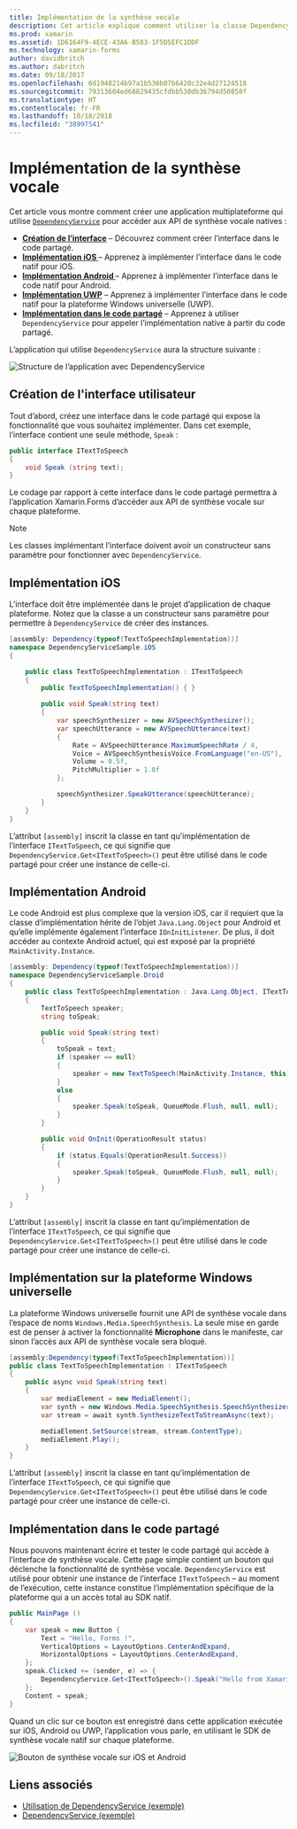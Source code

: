 ```yaml
---
title: Implémentation de la synthèse vocale
description: Cet article explique comment utiliser la classe DependencyService de Xamarin.Forms pour appeler l’API de synthèse vocale native de chaque plateforme.
ms.prod: xamarin
ms.assetid: 1D6164F9-4ECE-43A6-B583-1F5D5EFC1DDF
ms.technology: xamarin-forms
author: davidbritch
ms.author: dabritch
ms.date: 09/18/2017
ms.openlocfilehash: 6d1948214b97a1b536b07b6420c32e4d27124518
ms.sourcegitcommit: 79313604ed68829435cfdbb530db36794d50858f
ms.translationtype: HT
ms.contentlocale: fr-FR
ms.lasthandoff: 10/18/2018
ms.locfileid: "38997541"
---
```

# <a name="implementing-text-to-speech"></a>Implémentation de la synthèse vocale

Cet article vous montre comment créer une application multiplateforme qui utilise [`DependencyService`](xref:Xamarin.Forms.DependencyService) pour accéder aux API de synthèse vocale natives :

- **[Création de l’interface](#Creating_the_Interface)** &ndash; Découvrez comment créer l’interface dans le code partagé.
- **[Implémentation iOS ](#iOS_Implementation)** &ndash; Apprenez à implémenter l’interface dans le code natif pour iOS.
- **[Implémentation Android ](#Android_Implementation)** &ndash; Apprenez à implémenter l’interface dans le code natif pour Android.
- **[Implémentation UWP](#WindowsImplementation)** &ndash; Apprenez à implémenter l’interface dans le code natif pour la plateforme Windows universelle (UWP).
- **[Implémentation dans le code partagé](#Implementing_in_Shared_Code)** &ndash; Apprenez à utiliser `DependencyService` pour appeler l’implémentation native à partir du code partagé.

L’application qui utilise `DependencyService` aura la structure suivante :

![](text-to-speech-images/tts-diagram.png "Structure de l’application avec DependencyService")

<a name="Creating_the_Interface" />

## <a name="creating-the-interface"></a>Création de l'interface utilisateur

Tout d’abord, créez une interface dans le code partagé qui expose la fonctionnalité que vous souhaitez implémenter. Dans cet exemple, l’interface contient une seule méthode, `Speak` :

```csharp
public interface ITextToSpeech
{
    void Speak (string text);
}
```

Le codage par rapport à cette interface dans le code partagé permettra à l’application Xamarin.Forms d’accéder aux API de synthèse vocale sur chaque plateforme.

> [!NOTE]
> Les classes implémentant l’interface doivent avoir un constructeur sans paramètre pour fonctionner avec `DependencyService`.

<a name="iOS_Implementation" />

## <a name="ios-implementation"></a>Implémentation iOS

L’interface doit être implémentée dans le projet d’application de chaque plateforme. Notez que la classe a un constructeur sans paramètre pour permettre à `DependencyService` de créer des instances.

```csharp
[assembly: Dependency(typeof(TextToSpeechImplementation))]
namespace DependencyServiceSample.iOS
{

    public class TextToSpeechImplementation : ITextToSpeech
    {
        public TextToSpeechImplementation() { }

        public void Speak(string text)
        {
            var speechSynthesizer = new AVSpeechSynthesizer();
            var speechUtterance = new AVSpeechUtterance(text)
            {
                Rate = AVSpeechUtterance.MaximumSpeechRate / 4,
                Voice = AVSpeechSynthesisVoice.FromLanguage("en-US"),
                Volume = 0.5f,
                PitchMultiplier = 1.0f
            };

            speechSynthesizer.SpeakUtterance(speechUtterance);
        }
    }
}
```

L’attribut `[assembly]` inscrit la classe en tant qu’implémentation de l’interface `ITextToSpeech`, ce qui signifie que `DependencyService.Get<ITextToSpeech>()` peut être utilisé dans le code partagé pour créer une instance de celle-ci.

<a name="Android_Implementation" />

## <a name="android-implementation"></a>Implémentation Android

Le code Android est plus complexe que la version iOS, car il requiert que la classe d’implémentation hérite de l’objet `Java.Lang.Object` pour Android et qu’elle implémente également l’interface `IOnInitListener`. De plus, il doit accéder au contexte Android actuel, qui est exposé par la propriété `MainActivity.Instance`.

```csharp
[assembly: Dependency(typeof(TextToSpeechImplementation))]
namespace DependencyServiceSample.Droid
{
    public class TextToSpeechImplementation : Java.Lang.Object, ITextToSpeech, TextToSpeech.IOnInitListener
    {
        TextToSpeech speaker;
        string toSpeak;

        public void Speak(string text)
        {
            toSpeak = text;
            if (speaker == null)
            {
                speaker = new TextToSpeech(MainActivity.Instance, this);
            }
            else
            {
                speaker.Speak(toSpeak, QueueMode.Flush, null, null);
            }
        }

        public void OnInit(OperationResult status)
        {
            if (status.Equals(OperationResult.Success))
            {
                speaker.Speak(toSpeak, QueueMode.Flush, null, null);
            }
        }
    }
}
```

L’attribut `[assembly]` inscrit la classe en tant qu’implémentation de l’interface `ITextToSpeech`, ce qui signifie que `DependencyService.Get<ITextToSpeech>()` peut être utilisé dans le code partagé pour créer une instance de celle-ci.

<a name="WindowsImplementation" />

## <a name="universal-windows-platform-implementation"></a>Implémentation sur la plateforme Windows universelle

La plateforme Windows universelle fournit une API de synthèse vocale dans l’espace de noms `Windows.Media.SpeechSynthesis`. La seule mise en garde est de penser à activer la fonctionnalité **Microphone** dans le manifeste, car sinon l’accès aux API de synthèse vocale sera bloqué.

```csharp
[assembly:Dependency(typeof(TextToSpeechImplementation))]
public class TextToSpeechImplementation : ITextToSpeech
{
    public async void Speak(string text)
    {
        var mediaElement = new MediaElement();
        var synth = new Windows.Media.SpeechSynthesis.SpeechSynthesizer();
        var stream = await synth.SynthesizeTextToStreamAsync(text);

        mediaElement.SetSource(stream, stream.ContentType);
        mediaElement.Play();
    }
}
```

L’attribut `[assembly]` inscrit la classe en tant qu’implémentation de l’interface `ITextToSpeech`, ce qui signifie que `DependencyService.Get<ITextToSpeech>()` peut être utilisé dans le code partagé pour créer une instance de celle-ci.

<a name="Implementing_in_Shared_Code" />

## <a name="implementing-in-shared-code"></a>Implémentation dans le code partagé

Nous pouvons maintenant écrire et tester le code partagé qui accède à l’interface de synthèse vocale. Cette page simple contient un bouton qui déclenche la fonctionnalité de synthèse vocale. `DependencyService` est utilisé pour obtenir une instance de l’interface `ITextToSpeech` &ndash; au moment de l’exécution, cette instance constitue l’implémentation spécifique de la plateforme qui a un accès total au SDK natif.

```csharp
public MainPage ()
{
    var speak = new Button {
        Text = "Hello, Forms !",
        VerticalOptions = LayoutOptions.CenterAndExpand,
        HorizontalOptions = LayoutOptions.CenterAndExpand,
    };
    speak.Clicked += (sender, e) => {
        DependencyService.Get<ITextToSpeech>().Speak("Hello from Xamarin Forms");
    };
    Content = speak;
}
```

Quand un clic sur ce bouton est enregistré dans cette application exécutée sur iOS, Android ou UWP, l’application vous parle, en utilisant le SDK de synthèse vocale natif sur chaque plateforme.

 ![Bouton de synthèse vocale sur iOS et Android](text-to-speech-images/running.png "Exemple de synthèse vocale")


## <a name="related-links"></a>Liens associés

- [Utilisation de DependencyService (exemple)](https://developer.xamarin.com/samples/xamarin-forms/UsingDependencyService/)
- [DependencyService (exemple)](https://developer.xamarin.com/samples/xamarin-forms/DependencyService/DependencyServiceSample/)

